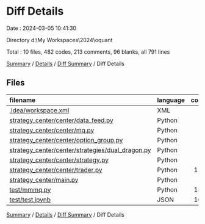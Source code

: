 # Diff Details

Date : 2024-03-05 10:41:30

Directory d:\\My Workspaces\\2024\\oquant

Total : 10 files,  482 codes, 213 comments, 96 blanks, all 791 lines

[Summary](results.md) / [Details](details.md) / [Diff Summary](diff.md) / Diff Details

## Files
| filename | language | code | comment | blank | total |
| :--- | :--- | ---: | ---: | ---: | ---: |
| [.idea/workspace.xml](/.idea/workspace.xml) | XML | 6 | 0 | 0 | 6 |
| [strategy_center/center/data_feed.py](/strategy_center/center/data_feed.py) | Python | 9 | 3 | 3 | 15 |
| [strategy_center/center/mq.py](/strategy_center/center/mq.py) | Python | 8 | 194 | 33 | 235 |
| [strategy_center/center/option_group.py](/strategy_center/center/option_group.py) | Python | 5 | 0 | 1 | 6 |
| [strategy_center/center/strategies/dual_dragon.py](/strategy_center/center/strategies/dual_dragon.py) | Python | 1 | 1 | 0 | 2 |
| [strategy_center/center/strategy.py](/strategy_center/center/strategy.py) | Python | 7 | -1 | 0 | 6 |
| [strategy_center/center/trader.py](/strategy_center/center/trader.py) | Python | 117 | 5 | 23 | 145 |
| [strategy_center/main.py](/strategy_center/main.py) | Python | 12 | 0 | 5 | 17 |
| [test/mmmq.py](/test/mmmq.py) | Python | 150 | 11 | 31 | 192 |
| [test/test.ipynb](/test/test.ipynb) | JSON | 167 | 0 | 0 | 167 |

[Summary](results.md) / [Details](details.md) / [Diff Summary](diff.md) / Diff Details